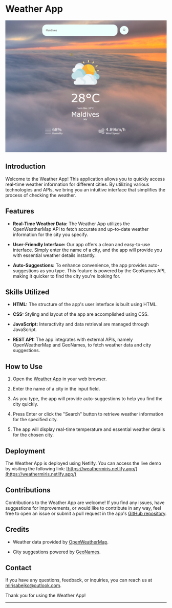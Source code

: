 # Weather App

![Weather App](./images/Weather%20App.png)

## Introduction

Welcome to the Weather App! This application allows you to quickly access real-time weather information for different cities. By utilizing various technologies and APIs, we bring you an intuitive interface that simplifies the process of checking the weather.

## Features

- **Real-Time Weather Data:** The Weather App utilizes the OpenWeatherMap API to fetch accurate and up-to-date weather information for the city you specify.

- **User-Friendly Interface:** Our app offers a clean and easy-to-use interface. Simply enter the name of a city, and the app will provide you with essential weather details instantly.

- **Auto-Suggestions:** To enhance convenience, the app provides auto-suggestions as you type. This feature is powered by the GeoNames API, making it quicker to find the city you're looking for.

## Skills Utilized

- **HTML:** The structure of the app's user interface is built using HTML.

- **CSS:** Styling and layout of the app are accomplished using CSS.

- **JavaScript:** Interactivity and data retrieval are managed through JavaScript.

- **REST API:** The app integrates with external APIs, namely OpenWeatherMap and GeoNames, to fetch weather data and city suggestions.

## How to Use

1. Open the [Weather App](https://weathermiris.netlify.app/) in your web browser.

2. Enter the name of a city in the input field.

3. As you type, the app will provide auto-suggestions to help you find the city quickly.

4. Press Enter or click the "Search" button to retrieve weather information for the specified city.

5. The app will display real-time temperature and essential weather details for the chosen city.

## Deployment

The Weather App is deployed using Netlify. You can access the live demo by visiting the following link: [https://weathermiris.netlify.app/](https://weathermiris.netlify.app/)

## Contributions

Contributions to the Weather App are welcome! If you find any issues, have suggestions for improvements, or would like to contribute in any way, feel free to open an issue or submit a pull request in the app's [GitHub repository](https://github.com/Mirismht/WeatherApp).

## Credits

- Weather data provided by [OpenWeatherMap](https://openweathermap.org/).

- City suggestions powered by [GeoNames](https://www.geonames.org/).

## Contact

If you have any questions, feedback, or inquiries, you can reach us at [mirisabejko@outlook.com](mailto:mirisabejko@outlook.com).

Thank you for using the Weather App!

---
